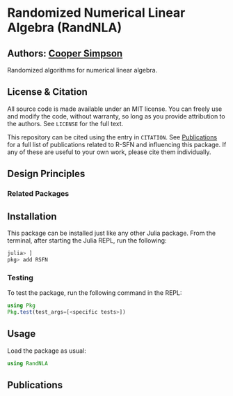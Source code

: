 # Randomized Numerical Linear Algebra (RandNLA)

## Authors: [Cooper Simpson](https://rs-coop.github.io/)

Randomized algorithms for numerical linear algebra.

## License & Citation
All source code is made available under an MIT license. You can freely use and modify the code, without warranty, so long as you provide attribution to the authors. See `LICENSE` for the full text.

This repository can be cited using the entry in `CITATION`. See [Publications](#publications) for a full list of publications related to R-SFN and influencing this package. If any of these are useful to your own work, please cite them individually.

## Design Principles

### Related Packages

## Installation
This package can be installed just like any other Julia package. From the terminal, after starting the Julia REPL, run the following:
```julia
julia> ]
pkg> add RSFN
```

### Testing
To test the package, run the following command in the REPL:
```julia
using Pkg
Pkg.test(test_args=[<specific tests>])
```

## Usage
Load the package as usual:
```julia
using RandNLA
```

## Publications
